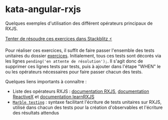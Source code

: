 # kata-angular-rxjs

Quelques exemples d'utilisation des différent opérateurs principaux de RXJS.

[Tenter de résoudre ces exercices dans Stackblitz ⚡️](https://stackblitz.com/~/github.com/jcchalte/kata-angular-rxjs)

Pour réaliser ces exercices, il suffit de faire passer l'ensemble des tests unitaires du dossier [exercices](./src/exercices). Initialement, tous ces tests sont décorés via les lignes `pending('en attente de résolution');`. Il s'agit donc de supprimer ces lignes tests par tests, puis à ajouter dans l'étape "WHEN" le ou les opérateurs nécessaires pour faire passer chacun des tests.

Quelques liens importants à connaître :
- Liste des opérateurs RXJS : [documentation RXJS](https://rxjs.dev/guide/operators), [documentation ReactiveX](https://reactivex.io/documentation/operators.html) et [documentation learnRXJS](https://www.learnrxjs.io/learn-rxjs/operators)
-  [`Marble testing`](https://rxjs.dev/guide/testing/marble-testing) : syntaxe facilitant l'écriture de tests unitaires sur RXJS, utilisé dans chacun des tests pour la création d'observables et l'écriture des résultats attendus
